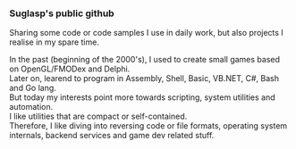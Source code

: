 ### Suglasp's public github

Sharing some code or code samples I use in daily work, but also projects I realise in my spare time.

In the past (beginning of the 2000's), I used to create small games based on OpenGL/FMODex and Delphi.\
Later on, learend to program in Assembly, Shell, Basic, VB.NET, C#, Bash and Go lang.\
But today my interests point more towards scripting, system utilities and automation.\
I like utilities that are compact or self-contained.\
Therefore, I like diving into reversing code or file formats, operating system internals, backend services and game dev related stuff.
